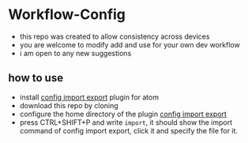 # Workflow-Config
- this repo was created to allow consistency across devices
- you are welcome to modify add and use for your own dev workflow
- i am open to any new suggestions

## how to use
- install [config import export](https://atom.io/packages/config-import-export) plugin for atom
- download this repo by cloning
- configure the home directory of the plugin [config import export](https://atom.io/packages/config-import-export)
- press CTRL+SHIFT+P and write `import`, it should show the import command of config import export, click it and specify the file for it.
